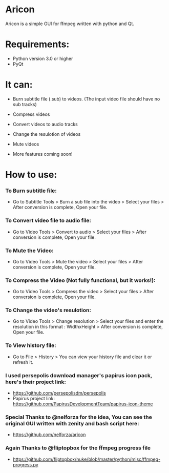 # Aricon
Aricon is a simple GUI for ffmpeg written with python and Qt.

# Requirements:
* Python version 3.0 or higher
* PyQt

# It can:
* Burn subtitle file (.sub) to videos. (The input video file should have no sub tracks)
* Compress videos
* Convert videos to audio tracks
* Change the resulotion of videos
* Mute videos 

* More features coming soon!

# How to use:
### To Burn subtitle file: 
* Go to Subtitle Tools > Burn a sub file into the video > Select your files > After conversion is complete, Open your file.
### To Convert video file to audio file:
* Go to Video Tools > Convert to audio > Select your files > After conversion is complete, Open your file.
### To Mute the Video:
* Go to Video Tools > Mute the video > Select your files > After conversion is complete, Open your file.
### To Compress the Video (Not fully functional, but it works!):
* Go to Video Tools > Compress the video > Select your files > After conversion is complete, Open your file.
### To Change the video's resulotion:
* Go to Video Tools > Change resolution > Select your files and enter the resolution in this format : WidthxHeight > After conversion is complete, Open your file.
### To View history file:
* Go to File > History > You can view your history file and clear it or refresh it.

### I used persepolis download manager's papirus icon pack, here's their project link: 
* https://github.com/persepolisdm/persepolis
* Papirus project link: https://github.com/PapirusDevelopmentTeam/papirus-icon-theme

### Special Thanks to @nelforza for the idea, You can see the original GUI written with zenity and bash script here: 
* https://github.com/nelforza/aricon

### Again Thanks to @fliptopbox for the ffmpeg progress file
* https://github.com/fliptopbox/nuke/blob/master/python/misc/ffmpeg-progress.py
